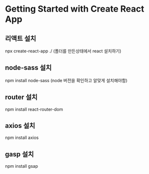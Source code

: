 # Getting Started with Create React App

## 리액트 설치

npx create-react-app ./ (폴더를 만든상태에서 react 설치하기)

## node-sass 설치

npm install node-sass (node 버전을 확인하고 알맞게 설치해야함)

## router 설치

npm install react-router-dom

## axios 설치

npm install axios

## gasp 설치

npm install gsap
